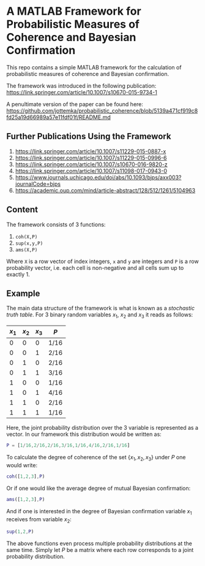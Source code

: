 # A MATLAB Framework for Probabilistic Measures of Coherence and Bayesian Confirmation

This repo contains a simple MATLAB framework for the calculation of probabilistic measures of coherence and Bayesian confirmation. 

The framework was introduced in the following publication: https://link.springer.com/article/10.1007/s10670-015-9734-1

A penultimate version of the paper can be found here: https://github.com/jottemka/probabilistic_coherence/blob/5139a471cf919c8fd25a19d66989a57e11fdf01f/README.md

## Further Publications Using the Framework

1. https://link.springer.com/article/10.1007/s11229-015-0887-x
1. https://link.springer.com/article/10.1007/s11229-015-0996-6
1. https://link.springer.com/article/10.1007/s10670-016-9820-z
1. https://link.springer.com/article/10.1007/s11098-017-0943-0
1. https://www.journals.uchicago.edu/doi/abs/10.1093/bjps/axx003?journalCode=bjps
1. https://academic.oup.com/mind/article-abstract/128/512/1261/5104963

## Content

The framework consists of 3 functions:

1. `coh(X,P)`
2. `sup(x,y,P)`
3. `ams(X,P)`

Where `X` is a row vector of index integers, `x` and `y` are integers and `P` is a row probability vector, i.e. each cell is non-negative and all cells sum up to exactly 1.

## Example

The main data structure of the framework is what is known as a *stochastic truth table*. For 3 binary random variables $x_1$, $x_2$ and $x_3$ it reads as follows:

| $x_1$    | $x_2$ | $x_3$    | $P$          |
|----------|-------|----------|--------------|
| 0        | 0     | 0        | $1/16$        |
| 0        | 0     | 1        | $2/16$        |
| 0        | 1     | 0        | $2/16$        |
| 0        | 1     | 1        | $3/16$        |
| 1        | 0     | 0        | $1/16$        |
| 1        | 0     | 1        | $4/16$        |
| 1        | 1     | 0        | $2/16$        |
| 1        | 1     | 1        | $1/16$        |

Here, the joint probability distribution over the 3 variable is represented as a vector. In our framework this distribution would be written as:

```MATLAB
P = [1/16,2/16,2/16,3/16,1/16,4/16,2/16,1/16]
```

To calculate the degree of coherence of the set $\{x_1,x_2,x_3\}$ under $P$ one would write:

```MATLAB
coh([1,2,3],P)
```

Or if one would like the average degree of mutual Bayesian confirmation:

```MATLAB
ams([1,2,3],P)
```

And if one is interested in the degree of Bayesian confirmation variable $x_1$ receives from variable $x_2$:

```MATLAB
sup(1,2,P)
```

The above functions even process multiple probability distributions at the same time. Simply let $P$ be a matrix where each row corresponds to a joint probability distribution.